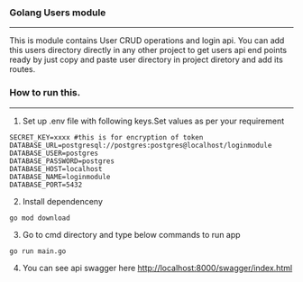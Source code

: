 ### Golang Users module
---
This is module contains User CRUD operations and login api. You can add this users directory directly in any other project to get users api end points ready by just copy and paste user directory in project diretory and add its routes. 
### How to run this.
---   
1. Set up .env file with following keys.Set values as per your requirement
````
SECRET_KEY=xxxx #this is for encryption of token
DATABASE_URL=postgresql://postgres:postgres@localhost/loginmodule
DATABASE_USER=postgres
DATABASE_PASSWORD=postgres
DATABASE_HOST=localhost
DATABASE_NAME=loginmodule
DATABASE_PORT=5432
````
2. Install dependenceny   
````
go mod download
````
3. Go to cmd directory and type below commands to run app
````
go run main.go
````
4. You can see api swagger here [http://localhost:8000/swagger/index.html](http://localhost:8000/swagger/index.html)